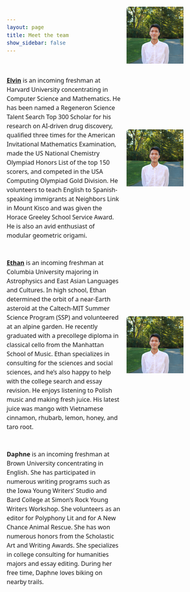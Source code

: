 ```yaml
---
layout: page
title: Meet the team
show_sidebar: false
---
```


<style>
body {
  display: grid;
  padding: 2rem;
  grid-template-columns: 300px 1fr;
  gap: 1rem;
  align-items: center;
  max-width: 800px;
  margin: 0 auto;
  font: 500 100%/1.5 system-ui;
}
img {
  max-width: 100%;
  height: auto;
}
</style>
  
<img align="left" width="150" height="150" src="images/elvinlo.jpg" style="vertical-align:middle;margin:0px 0px">
<p> <b><a href="https://www.linkedin.com/in/elvin-lo/">Elvin</a></b> is an incoming freshman at Harvard University concentrating in Computer Science and Mathematics. He has been named a Regeneron Science Talent Search Top 300 Scholar for his research on AI-driven drug discovery, qualified three times for the American Invitational Mathematics Examination, made the US National Chemistry Olympiad Honors List of the top 150 scorers, and competed in the USA Computing Olympiad Gold Division. He volunteers to teach English to Spanish-speaking immigrants at Neighbors Link in Mount Kisco and was given the Horace Greeley School Service Award. He is also an avid enthusiast of modular geometric origami. </p>

<img align="left" width="150" height="150" src="images/elvinlo.jpg" style="vertical-align:middle;margin:0px 0px">
<p> <b><a href="https://www.linkedin.com/in/ethan-kuperman-a5a501250/">Ethan</a></b> is an incoming freshman at Columbia University majoring in Astrophysics and East Asian Languages and Cultures. In high school, Ethan determined the orbit of a near-Earth asteroid at the Caltech-MIT Summer Science Program (SSP) and volunteered at an alpine garden. He recently graduated with a precollege diploma in classical cello from the Manhattan School of Music. Ethan specializes in consulting for the sciences and social sciences, and he’s also happy to help with the college search and essay revision. He enjoys listening to Polish music and making fresh juice. His latest juice was mango with Vietnamese cinnamon, rhubarb, lemon, honey, and taro root. </p>

<img align="left" width="150" height="150" src="images/elvinlo.jpg" style="vertical-align:middle;margin:0px 0px">
<p> <b>Daphne</b> is an incoming freshman at Brown University concentrating in English. She has participated in numerous writing programs such as the Iowa Young Writers’ Studio and Bard College at Simon’s Rock Young Writers Workshop. She volunteers as an editor for Polyphony Lit and for A New Chance Animal Rescue. She has won numerous honors from the Scholastic Art and Writing Awards. She specializes in college consulting for humanities majors and essay editing. During her free time, Daphne loves biking on nearby trails. </p>
